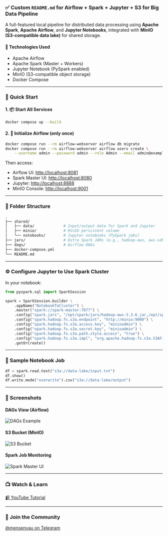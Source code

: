 ### ✅ **Custom `README.md` for Airflow + Spark + Jupyter + S3 for Big Data Pipeline**

A full-featured local pipeline for distributed data processing using **Apache Spark**, **Apache Airflow**, and **Jupyter Notebooks**, integrated with **MinIO (S3-compatible data lake)** for shared storage.

#### 🔧 Technologies Used

- Apache Airflow
- Apache Spark (Master + Workers)
- Jupyter Notebook (PySpark enabled)
- MinIO (S3-compatible object storage)
- Docker Compose

---

### 🚀 Quick Start

#### 1. 📦 Start All Services

```bash
docker compose up --build
```

#### 2. 🧱 Initialize Airflow (only once)

```bash
docker compose run --rm airflow-webserver airflow db migrate
docker compose run --rm airflow-webserver airflow users create \
    --username admin --password admin --role Admin --email admin@example.com --firstname admin --lastname admin
```

Then access:

- Airflow UI: [http://localhost:8081](http://localhost:8081)
- Spark Master UI: [http://localhost:8080](http://localhost:8080)
- Jupyter: [http://localhost:8888](http://localhost:8888)
- MinIO Console: [http://localhost:9001](http://localhost:9001)

---

### 📁 Folder Structure

```bash
.
├── shared/
│   ├── data/             # Input/output data for Spark and Jupyter
│   ├── minio/            # MinIO persistent volume
│   └── notebooks/        # Jupyter notebooks (PySpark jobs)
├── jars/                 # Extra Spark JARs (e.g., hadoop-aws, aws-sdk)
├── dags/                 # Airflow DAGs
├── docker-compose.yml
└── README.md
```

---

### ⚙️ Configure Jupyter to Use Spark Cluster

In your notebook:

```python
from pyspark.sql import SparkSession

spark = SparkSession.builder \
    .appName("NotebookToCluster") \
    .master("spark://spark-master:7077") \
    .config("spark.jars", "/opt/spark/jars/hadoop-aws-3.3.6.jar,/opt/spark/jars/aws-java-sdk-bundle-1.12.517.jar,/opt/spark/jars/hadoop-common-3.3.6.jar,/opt/spark/jars/hadoop-hdfs-client-3.3.6.jar") \
    .config("spark.hadoop.fs.s3a.endpoint", "http://minio:9000") \
    .config("spark.hadoop.fs.s3a.access.key", "minioadmin") \
    .config("spark.hadoop.fs.s3a.secret.key", "minioadmin") \
    .config("spark.hadoop.fs.s3a.path.style.access", "true") \
    .config("spark.hadoop.fs.s3a.impl", "org.apache.hadoop.fs.s3a.S3AFileSystem") \
    .getOrCreate()
```

---

### 🧪 Sample Notebook Job

```python
df = spark.read.text("s3a://data-lake/input.txt")
df.show()
df.write.mode("overwrite").csv("s3a://data-lake/output")
```

---

### 📸 Screenshots

#### DAGs View (Airflow)

![DAGs Example](./images/dags.png)

#### S3 Bucket (MinIO)

![S3 Bucket](./images/s3%20bucket.png)

#### Spark Job Monitoring

![Spark Master UI](./images/spark_ui.png)

---

### 📺 Watch & Learn

[📹 YouTube Tutorial](https://www.youtube.com/mensenvau)

---

### 📢 Join the Community

[@mensenvau on Telegram](https://t.me/mensenvau)
